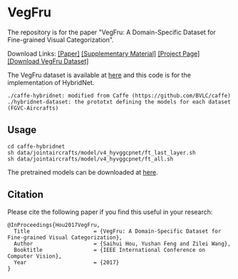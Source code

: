 # VegFru
The repository is for the paper "VegFru: A Domain-Specific Dataset for Fine-grained Visual Categorization".

Download Links: [[Paper]](http://home.ustc.edu.cn/~saihui/project/vegfru/iccv17_vegfru.pdf) [[Supplementary Material]](http://home.ustc.edu.cn/~saihui/project/vegfru/iccv17_sup_vegfru.pdf) [[Project Page]](http://vim.ustc.edu.cn/?product=vegfru) [[Download VegFru Dataset]](http://pan.baidu.com/s/1boSNcV9)
 
The VegFru dataset is available at [here](http://pan.baidu.com/s/1boSNcV9) and this code is for the implementation of HybridNet.
```
./caffe-hybridnet: modified from Caffe (https://github.com/BVLC/caffe)
./hybridnet-dataset: the prototxt defining the models for each dataset (FGVC-Aircrafts)
```

## Usage

```
cd caffe-hybridnet
sh data/jointaircrafts/model/v4_hyvggcpnet/ft_last_layer.sh
sh data/jointaircrafts/model/v4_hyvggcpnet/ft_all.sh
```
The pretrained models can be downloaded at [here](http://pan.baidu.com/s/1hrWGGSW).

## Citation
Please cite the following paper if you find this useful in your research:

	@InProceedings{Hou2017VegFru,
	  Title                    = {VegFru: A Domain-Specific Dataset for Fine-grained Visual Categorization},
	  Author                   = {Saihui Hou, Yushan Feng and Zilei Wang},
	  Booktitle                = {IEEE International Conference on Computer Vision},
	  Year                     = {2017}
	}
